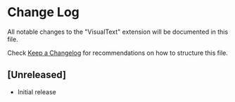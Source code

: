 # Change Log

All notable changes to the "VisualText" extension will be documented in this file.

Check [Keep a Changelog](http://keepachangelog.com/) for recommendations on how to structure this file.

## [Unreleased]

- Initial release